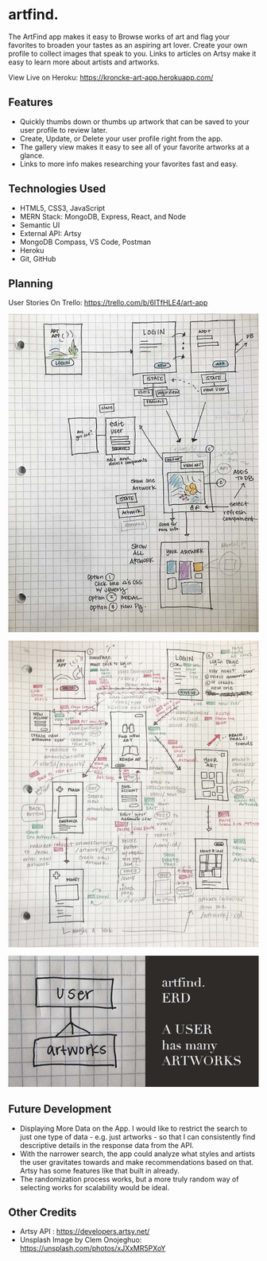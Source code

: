 # artfind.

The ArtFind app makes it easy to Browse works of art and flag your favorites to broaden your tastes as an aspiring art lover. Create your own profile to collect images that speak to you. Links to articles on Artsy make it easy to learn more about artists and artworks.

View Live on Heroku: https://kroncke-art-app.herokuapp.com/

## Features
* Quickly thumbs down or thumbs up artwork that can be saved to your user profile to review later.
* Create, Update, or Delete your user profile right from the app.
* The gallery view makes it easy to see all of your favorite artworks at a glance.
* Links to more info makes researching your favorites fast and easy.

## Technologies Used
* HTML5, CSS3, JavaScript
* MERN Stack:
    MongoDB, Express, React, and Node
* Semantic UI 
* External API: Artsy
* MongoDB Compass, VS Code, Postman
* Heroku
* Git, GitHub

## Planning
User Stories On Trello:
https://trello.com/b/6ITfHLE4/art-app

![Wirefreame](https://github.com/ivykroncke/artapp/blob/master/markdownimages/ComponentTree.jpg)

![ComponentTree](https://github.com/ivykroncke/artapp/blob/master/markdownimages/Wireframe.jpg)

![ERD](https://github.com/ivykroncke/artapp/blob/master/markdownimages/ERD.jpg)

## Future Development
* Displaying More Data on the App. I would like to restrict the search to just one type of data - e.g. just artworks - so that I can consistently find descriptive details in the response data from the API.
* With the narrower search, the app could analyze what styles and artists the user gravitates towards and make recommendations based on that. Artsy has some features like that built in already.
* The randomization process works, but a more truly random way of selecting works for scalability would be ideal.

## Other Credits
* Artsy API : https://developers.artsy.net/
* Unsplash Image by Clem Onojeghuo: https://unsplash.com/photos/xJXxMR5PXoY